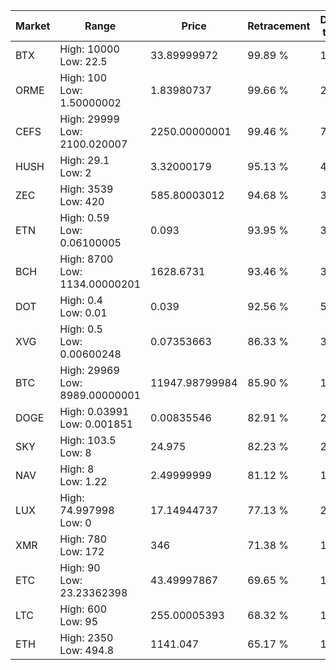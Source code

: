 | Market | Range | Price| Retracement | Doubles to 50% |
| --- | --- | --- | --- | --- |
| BTX | High: 10000<br />Low: 22.5 | 33.89999972 | 99.89 % | 147.82 |
| ORME | High: 100<br />Low: 1.50000002 | 1.83980737 | 99.66 % | 27.58 |
| CEFS | High: 29999<br />Low: 2100.020007 | 2250.00000001 | 99.46 % | 7.13 |
| HUSH | High: 29.1<br />Low: 2 | 3.32000179 | 95.13 % | 4.68 |
| ZEC | High: 3539<br />Low: 420 | 585.80003012 | 94.68 % | 3.38 |
| ETN | High: 0.59<br />Low: 0.06100005 | 0.093 | 93.95 % | 3.50 |
| BCH | High: 8700<br />Low: 1134.00000201 | 1628.6731 | 93.46 % | 3.02 |
| DOT | High: 0.4<br />Low: 0.01 | 0.039 | 92.56 % | 5.26 |
| XVG | High: 0.5<br />Low: 0.00600248 | 0.07353663 | 86.33 % | 3.44 |
| BTC | High: 29969<br />Low: 8989.00000001 | 11947.98799984 | 85.90 % | 1.63 |
| DOGE | High: 0.03991<br />Low: 0.001851 | 0.00835546 | 82.91 % | 2.50 |
| SKY | High: 103.5<br />Low: 8 | 24.975 | 82.23 % | 2.23 |
| NAV | High: 8<br />Low: 1.22 | 2.49999999 | 81.12 % | 1.84 |
| LUX | High: 74.997998<br />Low: 0 | 17.14944737 | 77.13 % | 2.19 |
| XMR | High: 780<br />Low: 172 | 346 | 71.38 % | 1.38 |
| ETC | High: 90<br />Low: 23.23362398 | 43.49997867 | 69.65 % | 1.30 |
| LTC | High: 600<br />Low: 95 | 255.00005393 | 68.32 % | 1.36 |
| ETH | High: 2350<br />Low: 494.8 | 1141.047 | 65.17 % | 1.25 |
